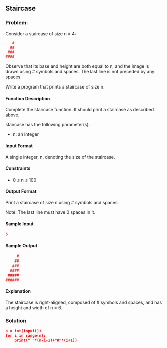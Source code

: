 ## Staircase

### Problem:
Consider a staircase of size n = 4:
```json
   #
  ##
 ###
####
```
Observe that its base and height are both equal to n, and the image is drawn using # symbols and spaces. 
The last line is not preceded by any spaces.

Write a program that prints a staircase of size n.
#### Function Description
Complete the staircase function. It should print a staircase as described above.

staircase has the following parameter(s):
  * n: an integer
#### Input Format
A single integer, n, denoting the size of the staircase.
#### Constraints 
  * 0 ≤ n ≤ 100
#### Output Format
Print a staircase of size n using # symbols and spaces.

Note: The last line must have 0 spaces in it.
#### Sample Input
```json
6  
```
#### Sample Output
```json
     #
    ##
   ###
  ####
 #####
######
```
#### Explanation                                                                    
The staircase is right-aligned, composed of # symbols and spaces, and has a height and width of n = 6.
### Solution 
```json
n = int(input())
for i in range(n):
    print(" "*(n-i-1)+"#"*(i+1))
```
